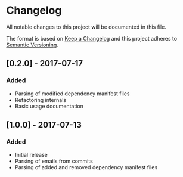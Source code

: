 # Changelog
All notable changes to this project will be documented in this file.

The format is based on [Keep a Changelog](http://keepachangelog.com/en/1.0.0/)
and this project adheres to [Semantic Versioning](http://semver.org/spec/v2.0.0.html).

## [0.2.0] - 2017-07-17
### Added
- Parsing of modified dependency manifest files
- Refactoring internals
- Basic usage documentation

## [1.0.0] - 2017-07-13
### Added
- Initial release
- Parsing of emails from commits
- Parsing of added and removed dependency manifest files
